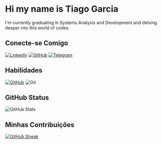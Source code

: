 # Hi my name is Tiago Garcia
I'm currently graduating in Systems Analysis and Development and delving deeper into this world of codes.

## Conecte-se Comigo
[![LinkedIn](https://img.shields.io/badge/LinkedIn-000?style=for-the-badge&logo=linkedin&logoColor=white)](https://www.linkedin.com/in/tiag0garcia/) [![GitHub](https://img.shields.io/badge/GitHub-100000?style=for-the-badge&logo=github&logoColor=white)](https://github.com/TiagoOGarcia)	[![Telegram](https://img.shields.io/badge/Telegram-000?style=for-the-badge&logo=telegram&logoColor=2CA5E0)](https://t.me/@tiagogarcia)

## Habilidades
[![GitHub](https://img.shields.io/badge/GitHub-100000?style=for-the-badge&logo=github&logoColor=white)](https://github.com/TiagoOGarcia) ![Git](https://img.shields.io/badge/GIT-E44C30?style=for-the-badge&logo=git&logoColor=white)

## GitHub Status
![GitHub Stats](https://github-readme-stats.vercel.app/api?username=TiagoOGarcia&theme=transparent&bg_color=000&border_color=30A3DC&show_icons=true&icon_color=30A3DC&title_color=E94D5F&text_color=FFF)

## Minhas Contribuições
[![GitHub Streak](https://streak-stats.demolab.com/?user=TiagoOGarcia&theme=bear&background=000&border=30A3DC&dates=FFF)](https://git.io/streak-stats)
